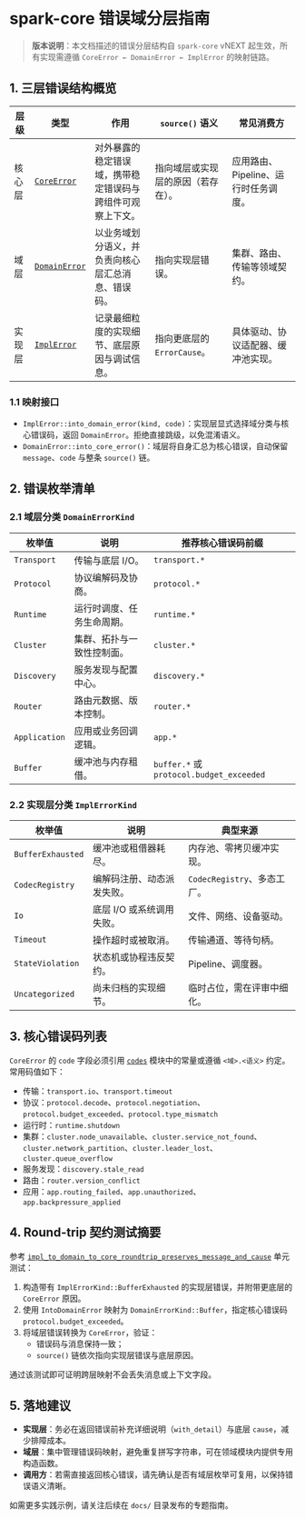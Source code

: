 # spark-core 错误域分层指南

> **版本说明**：本文档描述的错误分层结构自 `spark-core` vNEXT 起生效，所有实现需遵循 `CoreError ← DomainError ← ImplError` 的映射链路。

## 1. 三层错误结构概览

| 层级 | 类型 | 作用 | `source()` 语义 | 常见消费方 |
| --- | --- | --- | --- | --- |
| 核心层 | [`CoreError`](../crates/spark-core/src/error.rs) | 对外暴露的稳定错误域，携带稳定错误码与跨组件可观察上下文。 | 指向域层或实现层的原因（若存在）。 | 应用路由、Pipeline、运行时任务调度。 |
| 域层 | [`DomainError`](../crates/spark-core/src/error.rs) | 以业务域划分语义，并负责向核心层汇总消息、错误码。 | 指向实现层错误。 | 集群、路由、传输等领域契约。 |
| 实现层 | [`ImplError`](../crates/spark-core/src/error.rs) | 记录最细粒度的实现细节、底层原因与调试信息。 | 指向更底层的 `ErrorCause`。 | 具体驱动、协议适配器、缓冲池实现。 |

### 1.1 映射接口

- `ImplError::into_domain_error(kind, code)`：实现层显式选择域分类与核心错误码，返回 `DomainError`。拒绝直接跳级，以免混淆语义。
- `DomainError::into_core_error()`：域层将自身汇总为核心错误，自动保留 `message`、`code` 与整条 `source()` 链。

## 2. 错误枚举清单

### 2.1 域层分类 `DomainErrorKind`

| 枚举值 | 说明 | 推荐核心错误码前缀 |
| --- | --- | --- |
| `Transport` | 传输与底层 I/O。 | `transport.*` |
| `Protocol` | 协议编解码及协商。 | `protocol.*` |
| `Runtime` | 运行时调度、任务生命周期。 | `runtime.*` |
| `Cluster` | 集群、拓扑与一致性控制面。 | `cluster.*` |
| `Discovery` | 服务发现与配置中心。 | `discovery.*` |
| `Router` | 路由元数据、版本控制。 | `router.*` |
| `Application` | 应用或业务回调逻辑。 | `app.*` |
| `Buffer` | 缓冲池与内存租借。 | `buffer.*` 或 `protocol.budget_exceeded` |

### 2.2 实现层分类 `ImplErrorKind`

| 枚举值 | 说明 | 典型来源 |
| --- | --- | --- |
| `BufferExhausted` | 缓冲池或租借器耗尽。 | 内存池、零拷贝缓冲实现。 |
| `CodecRegistry` | 编解码注册、动态派发失败。 | `CodecRegistry`、多态工厂。 |
| `Io` | 底层 I/O 或系统调用失败。 | 文件、网络、设备驱动。 |
| `Timeout` | 操作超时或被取消。 | 传输通道、等待句柄。 |
| `StateViolation` | 状态机或协程违反契约。 | Pipeline、调度器。 |
| `Uncategorized` | 尚未归档的实现细节。 | 临时占位，需在评审中细化。 |

## 3. 核心错误码列表

`CoreError` 的 `code` 字段必须引用 [`codes`](../crates/spark-core/src/error.rs) 模块中的常量或遵循 `<域>.<语义>` 约定。常用码值如下：

- 传输：`transport.io`、`transport.timeout`
- 协议：`protocol.decode`、`protocol.negotiation`、`protocol.budget_exceeded`、`protocol.type_mismatch`
- 运行时：`runtime.shutdown`
- 集群：`cluster.node_unavailable`、`cluster.service_not_found`、`cluster.network_partition`、`cluster.leader_lost`、`cluster.queue_overflow`
- 服务发现：`discovery.stale_read`
- 路由：`router.version_conflict`
- 应用：`app.routing_failed`、`app.unauthorized`、`app.backpressure_applied`

## 4. Round-trip 契约测试摘要

参考 [`impl_to_domain_to_core_roundtrip_preserves_message_and_cause`](../crates/spark-core/src/error.rs) 单元测试：

1. 构造带有 `ImplErrorKind::BufferExhausted` 的实现层错误，并附带更底层的 `CoreError` 原因。
2. 使用 `IntoDomainError` 映射为 `DomainErrorKind::Buffer`，指定核心错误码 `protocol.budget_exceeded`。
3. 将域层错误转换为 `CoreError`，验证：
   - 错误码与消息保持一致；
   - `source()` 链依次指向实现层错误与底层原因。

通过该测试即可证明跨层映射不会丢失消息或上下文字段。

## 5. 落地建议

- **实现层**：务必在返回错误前补充详细说明（`with_detail`）与底层 `cause`，减少排障成本。
- **域层**：集中管理错误码映射，避免重复拼写字符串，可在领域模块内提供专用构造函数。
- **调用方**：若需直接返回核心错误，请先确认是否有域层枚举可复用，以保持错误语义清晰。

如需更多实践示例，请关注后续在 `docs/` 目录发布的专题指南。
